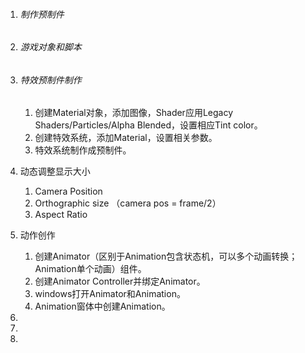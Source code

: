 1. ###### 制作预制件

2. ###### 游戏对象和脚本

3. ###### 特效预制件制作

   1. 创建Material对象，添加图像，Shader应用Legacy Shaders/Particles/Alpha Blended，设置相应Tint color。
   2. 创建特效系统，添加Material，设置相关参数。
   3. 特效系统制作成预制件。

4. 动态调整显示大小

   1. Camera Position
   2. Orthographic size （camera pos = frame/2）
   3. Aspect Ratio

5. 动作创作

   1. 创建Animator（区别于Animation包含状态机，可以多个动画转换；Animation单个动画）组件。
   2. 创建Animator Controller并绑定Animator。
   3. windows打开Animator和Animation。
   4. Animation窗体中创建Animation。

6. 

   

7. 

8. 

